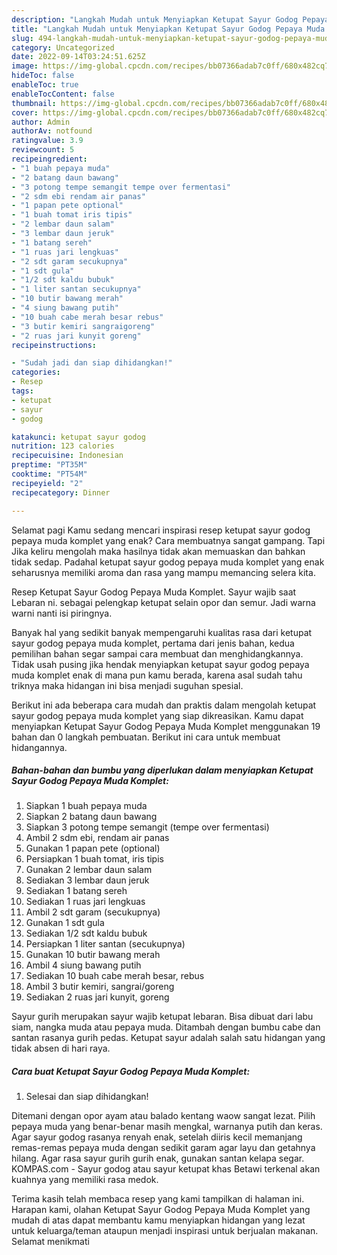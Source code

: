 ```yaml
---
description: "Langkah Mudah untuk Menyiapkan Ketupat Sayur Godog Pepaya Muda Komplet yang Bisa Manjain Lidah, Buat Buka Puasa}"
title: "Langkah Mudah untuk Menyiapkan Ketupat Sayur Godog Pepaya Muda Komplet yang Bisa Manjain Lidah, Buat Buka Puasa}"
slug: 494-langkah-mudah-untuk-menyiapkan-ketupat-sayur-godog-pepaya-muda-komplet-yang-bisa-manjain-lidah-buat-buka-puasa
category: Uncategorized
date: 2022-09-14T03:24:51.625Z
image: https://img-global.cpcdn.com/recipes/bb07366adab7c0ff/680x482cq70/ketupat-sayur-godog-pepaya-muda-komplet-foto-resep-utama.jpg
hideToc: false
enableToc: true
enableTocContent: false
thumbnail: https://img-global.cpcdn.com/recipes/bb07366adab7c0ff/680x482cq70/ketupat-sayur-godog-pepaya-muda-komplet-foto-resep-utama.jpg
cover: https://img-global.cpcdn.com/recipes/bb07366adab7c0ff/680x482cq70/ketupat-sayur-godog-pepaya-muda-komplet-foto-resep-utama.jpg
author: Admin
authorAv: notfound
ratingvalue: 3.9
reviewcount: 5
recipeingredient:
- "1 buah pepaya muda"
- "2 batang daun bawang"
- "3 potong tempe semangit tempe over fermentasi"
- "2 sdm ebi rendam air panas"
- "1 papan pete optional"
- "1 buah tomat iris tipis"
- "2 lembar daun salam"
- "3 lembar daun jeruk"
- "1 batang sereh"
- "1 ruas jari lengkuas"
- "2 sdt garam secukupnya"
- "1 sdt gula"
- "1/2 sdt kaldu bubuk"
- "1 liter santan secukupnya"
- "10 butir bawang merah"
- "4 siung bawang putih"
- "10 buah cabe merah besar rebus"
- "3 butir kemiri sangraigoreng"
- "2 ruas jari kunyit goreng"
recipeinstructions:

- "Sudah jadi dan siap dihidangkan!"
categories:
- Resep
tags:
- ketupat
- sayur
- godog

katakunci: ketupat sayur godog 
nutrition: 123 calories
recipecuisine: Indonesian
preptime: "PT35M"
cooktime: "PT54M"
recipeyield: "2"
recipecategory: Dinner

---
```



Selamat pagi Kamu sedang mencari inspirasi resep ketupat sayur godog pepaya muda komplet yang enak? Cara membuatnya sangat gampang. Tapi Jika keliru mengolah maka hasilnya tidak akan memuaskan dan bahkan tidak sedap. Padahal ketupat sayur godog pepaya muda komplet yang enak seharusnya memiliki aroma dan rasa yang mampu memancing selera kita.


Resep Ketupat Sayur Godog Pepaya Muda Komplet. Sayur wajib saat Lebaran ni. sebagai pelengkap ketupat selain opor dan semur. Jadi warna warni nanti isi piringnya.

Banyak hal yang sedikit banyak mempengaruhi kualitas rasa dari ketupat sayur godog pepaya muda komplet, pertama dari jenis bahan, kedua pemilihan bahan segar sampai cara membuat dan menghidangkannya. Tidak usah pusing jika hendak menyiapkan ketupat sayur godog pepaya muda komplet enak di mana pun kamu berada, karena asal sudah tahu triknya maka hidangan ini bisa menjadi suguhan spesial.


Berikut ini ada beberapa cara mudah dan praktis dalam mengolah ketupat sayur godog pepaya muda komplet yang siap dikreasikan. Kamu dapat menyiapkan Ketupat Sayur Godog Pepaya Muda Komplet menggunakan 19 bahan dan 0 langkah pembuatan. Berikut ini cara untuk membuat hidangannya.

<!--inarticleads1-->

##### Bahan-bahan dan bumbu yang diperlukan dalam menyiapkan Ketupat Sayur Godog Pepaya Muda Komplet:

1. Siapkan 1 buah pepaya muda
1. Siapkan 2 batang daun bawang
1. Siapkan 3 potong tempe semangit (tempe over fermentasi)
1. Ambil 2 sdm ebi, rendam air panas
1. Gunakan 1 papan pete (optional)
1. Persiapkan 1 buah tomat, iris tipis
1. Gunakan 2 lembar daun salam
1. Sediakan 3 lembar daun jeruk
1. Sediakan 1 batang sereh
1. Sediakan 1 ruas jari lengkuas
1. Ambil 2 sdt garam (secukupnya)
1. Gunakan 1 sdt gula
1. Sediakan 1/2 sdt kaldu bubuk
1. Persiapkan 1 liter santan (secukupnya)
1. Gunakan 10 butir bawang merah
1. Ambil 4 siung bawang putih
1. Sediakan 10 buah cabe merah besar, rebus
1. Ambil 3 butir kemiri, sangrai/goreng
1. Sediakan 2 ruas jari kunyit, goreng


Sayur gurih merupakan sayur wajib ketupat lebaran. Bisa dibuat dari labu siam, nangka muda atau pepaya muda. Ditambah dengan bumbu cabe dan santan rasanya gurih pedas. Ketupat sayur adalah salah satu hidangan yang tidak absen di hari raya. 

<!--inarticleads2-->

##### Cara buat Ketupat Sayur Godog Pepaya Muda Komplet:


1. Selesai dan siap dihidangkan!

Ditemani dengan opor ayam atau balado kentang waow sangat lezat. Pilih pepaya muda yang benar-benar masih mengkal, warnanya putih dan keras. Agar sayur godog rasanya renyah enak, setelah diiris kecil memanjang remas-remas pepaya muda dengan sedikit garam agar layu dan getahnya hilang. Agar rasa sayur gurih gurih enak, gunakan santan kelapa segar. KOMPAS.com - Sayur godog atau sayur ketupat khas Betawi terkenal akan kuahnya yang memiliki rasa medok. 

Terima kasih telah membaca resep yang kami tampilkan di halaman ini. Harapan kami, olahan Ketupat Sayur Godog Pepaya Muda Komplet yang mudah di atas dapat membantu kamu menyiapkan hidangan yang lezat untuk keluarga/teman ataupun menjadi inspirasi untuk berjualan makanan. Selamat menikmati
